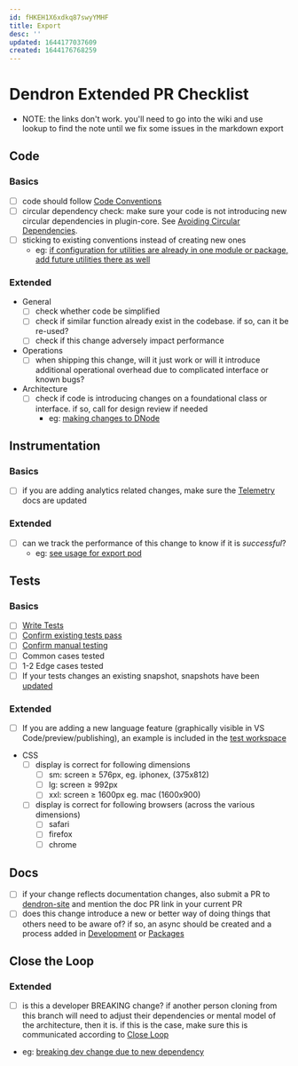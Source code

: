 ```yaml
---
id: fHKEH1X6xdkq87swyYMHF
title: Export
desc: ''
updated: 1644177037609
created: 1644176768259
---
```


# Dendron Extended PR Checklist

- NOTE: the links don't work. you'll need to go into the wiki and use lookup to find the note until we fix some issues in the markdown export

## Code

### Basics

- [ ] code should follow [Code Conventions](dev.process.code)
- [ ] circular dependency check: make sure your code is not introducing new circular dependencies in plugin-core.  See [Avoiding Circular Dependencies](dev.process.code.best-practices).
- [ ] sticking to existing conventions instead of creating new ones
  - eg: [if configuration for utilities are already in one module or package, add future utilities there as well](https://github.com/dendronhq/dendron/pull/1960#discussion_r786228021)

### Extended
- General
  - [ ] check whether code be simplified
  - [ ] check if similar function already exist in the codebase. if so, can it be re-used?
  - [ ] check if this change adversely impact performance
- Operations
  - [ ] when shipping this change, will it just work or will it introduce additional operational overhead due to complicated interface or known bugs?
- Architecture
  - [ ] check if code is introducing changes on a foundational class or interface. if so, call for design review if needed
    - eg: [making changes to DNode](https://github.com/dendronhq/dendron/pull/2158#pullrequestreview-854689586)


## Instrumentation

### Basics
- [ ] if you are adding analytics related changes, make sure the [Telemetry](https://wiki.dendron.so/notes/84df871b-9442-42fd-b4c3-0024e35b5f3c.html) docs are updated

### Extended
- [ ] can we track the performance of this change to know if it is _successful_?
  - eg: [see usage for export pod](https://github.com/dendronhq/dendron/pull/2190#pullrequestreview-855715612)

## Tests

### Basics

- [ ] [Write Tests](dev.process.qa.test) 
- [ ] [Confirm existing tests pass](dev.process.qa.test)
- [ ] [Confirm manual testing](dev.process.qa.test) 
- [ ] Common cases tested
- [ ] 1-2 Edge cases tested
- [ ] If your tests changes an existing snapshot, snapshots have been [updated](dev.process.qa.test)

### Extended
- [ ] If you are adding a new language feature (graphically visible in VS Code/preview/publishing), an example is included in the [test workspace](dev.ref.test-workspace)
- CSS
  - [ ] display is correct for following dimensions
    - [ ] sm: screen ≥ 576px, eg. iphonex, (375x812)
    - [ ] lg: screen ≥ 992px
    - [ ] xxl: screen ≥ 1600px eg. mac (1600x900)
  - [ ] display is correct for following browsers (across the various dimensions)
    - [ ] safari
    - [ ] firefox
    - [ ] chrome

## Docs
- [ ] if your change reflects documentation changes, also submit a PR to [dendron-site](https://github.com/dendronhq/dendron-site) and mention the doc PR link in your current PR
- [ ] does this change introduce a new or better way of doing things that others need to be aware of? if so, an async should be created and a process added in [Development](dev) or [Packages](pkg)

## Close the Loop

### Extended
- [ ]  is this a developer BREAKING change? if another person cloning from this branch will need to adjust their dependencies or mental model of the architecture, then it is. if this is the case, make sure this is communicated according to [Close Loop](dev.process.close-loop)
  - eg: [breaking dev change due to new dependency](https://github.com/dendronhq/dendron/pull/2188#pullrequestreview-855696330)